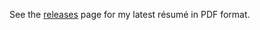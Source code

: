 
See the [releases](https://github.com/ishan1225/resume/releases) page for my latest résumé in PDF format.
